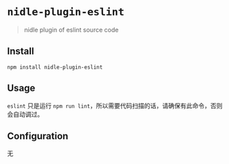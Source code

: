# `nidle-plugin-eslint`

> nidle plugin of eslint source code

## Install
```
npm install nidle-plugin-eslint
```

## Usage
`eslint` 只是运行 `npm run lint`，所以需要代码扫描的话，请确保有此命令，否则会自动调过。

## Configuration
无
